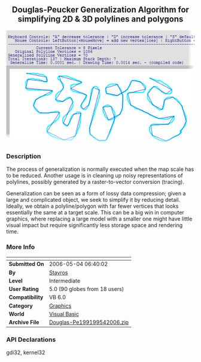 ﻿<div align="center">

## Douglas\-Peucker Generalization Algorithm for simplifying 2D &amp; 3D polylines and polygons

<img src="PIC2006511838279984.gif">
</div>

### Description

The process of generalization is normally executed when the map scale has to be reduced. Another usage is in cleaning up noisy representations of polylines, possibly generated by a raster-to-vector conversion (tracing).

Generalization can be seen as a form of lossy data compression; given a large and complicated object, we seek to simplify it by reducing detail. Ideally, we obtain a polyline/polygon with far fewer vertices that looks essentially the same at a target scale. This can be a big win in computer graphics, where replacing a large model with a smaller one might have little visual impact but require significantly less storage space and rendering time.
 
### More Info
 


<span>             |<span>
---                |---
**Submitted On**   |2006-05-04 06:40:02
**By**             |[ Stavros](https://github.com/Planet-Source-Code/PSCIndex/blob/master/ByAuthor/stavros.md)
**Level**          |Intermediate
**User Rating**    |5.0 (90 globes from 18 users)
**Compatibility**  |VB 6\.0
**Category**       |[Graphics](https://github.com/Planet-Source-Code/PSCIndex/blob/master/ByCategory/graphics__1-46.md)
**World**          |[Visual Basic](https://github.com/Planet-Source-Code/PSCIndex/blob/master/ByWorld/visual-basic.md)
**Archive File**   |[Douglas\-Pe199199542006\.zip](https://github.com/Planet-Source-Code/stavros-douglas-peucker-generalization-algorithm-for-simplifying-2d-amp-3d-polylines-and-p__1-65175/archive/master.zip)

### API Declarations

gdi32, kernel32





